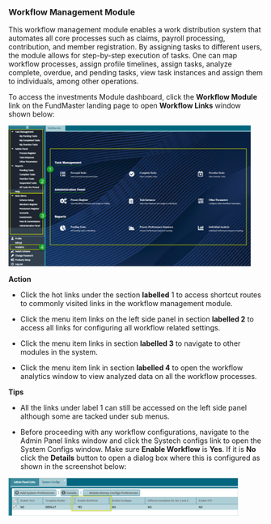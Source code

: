 ### Workflow Management Module

This workflow management module enables a work distribution system that automates all core processes such as claims, payroll processing, contribution, and member registration. By assigning tasks to different users, the module allows for step-by-step execution of tasks. One can map workflow processes, assign profile timelines, assign tasks, analyze complete, overdue, and pending tasks, view task instances and assign them to individuals, among other operations.

To access the investments Module dashboard, click the **Workflow Module** link on the FundMaster landing page to open **Workflow Links** window shown below:

<img  alt="workflow dashboard image" width="95%" height="auto"  class="center"  src="../.vuepress/public/img/media6/image1.png"> 


**Action**

-   Click the hot links under the section **labelled** 1 to access shortcut routes to commonly visited links in the workflow management module.

-   Click the menu item links on the left side panel in section **labelled 2** to access all links for configuring all workflow related settings.

-   Click the menu item links in section **labelled 3** to navigate to other modules in the system.

-   Click the menu item link in section **labelled 4** to open the workflow analytics window to view analyzed data on all the workflow processes.
  

**Tips**

-   All the links under label 1 can still be accessed on the left side panel although some are tacked under sub menus.

-   Before proceeding with any workflow configurations, navigate to the Admin Panel links window and click the Systech configs link to open the System Configs window. Make sure **Enable Workflow** is **Yes**. If it is **No** click the **Details** button to open a dialog box where this is configured as shown in the screenshot below:

<img  alt="Systech configs image" width="90%" height="auto"  class="center"  src="../.vuepress/public/img/media6/image4.png"> 